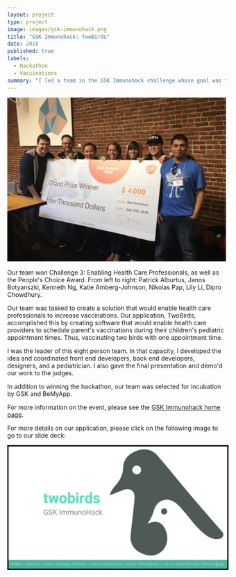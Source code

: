 ```yaml
---
layout: project
type: project
image: images/gsk-immunohack.png
title: "GSK Immunohack: TwoBirds"
date: 2018
published: true
labels:
  - Hackathon
  - Vaccinations
summary: "I led a team in the GSK Immunohack challenge whose goal was to increase vaccinations. We won!"
---
```


<img class="img-fluid" src="/images/gsk-hackathon-winners.jpg" alt="" />

Our team won Challenge 3: Enabling Health Care Professionals, as well as the People's Choice Award. From left to right: Patrick Alburtus, Janos Botyanszki, Kenneth Ng, Katie Amberg-Johnson, Nikolas Pap, Lily Li, Dipro Chowdhury.

Our team was tasked to create a solution that would enable health care professionals to increase vaccinations. Our application, TwoBirds, accomplished this by creating software that would enable health care providers to schedule parent's vaccinations during their children's pediatric appointment times. Thus, vaccinating two birds with one appointment time.

I was the leader of this eight person team. In that capacity, I developed the idea and coordinated front end developers, back end developers, designers, and a pediatrician. I also gave the final presentation and demo'd our work to the judges.

In addition to winning the hackathon, our team was selected for incubation by GSK and BeMyApp.

For more information on the event, please see the [GSK Immunohack home page](http://gskimmunohack.bemyapp.com/).

For more details on our application, please click on the following image to go to our slide deck:

<a href="https://speakerdeck.com/kambergjohnson/twobirds"><img class="img-fluid" style="border:3px solid black" src="/images/gsk-hackathon-link-image.png"></a>
